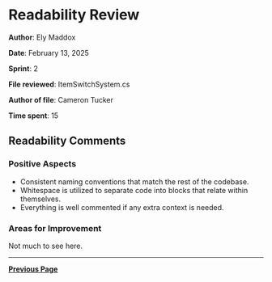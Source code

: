 # Readability Review

**Author**: Ely Maddox

**Date**: February 13, 2025

**Sprint**: 2

**File reviewed**: ItemSwitchSystem.cs

**Author of file**: Cameron Tucker

**Time spent**: 15

## Readability Comments

### Positive Aspects

- Consistent naming conventions that match the rest of the codebase.
- Whitespace is utilized to separate code into blocks that relate within themselves.
- Everything is well commented if any extra context is needed.

### Areas for Improvement

Not much to see here.

---

[**Previous Page**](../README.md)
